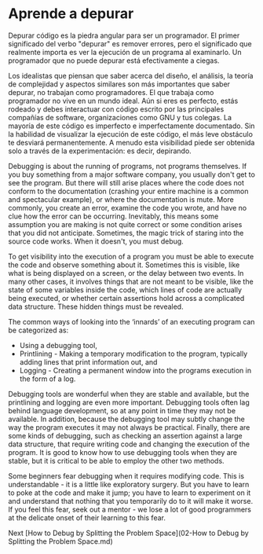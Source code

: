 # Aprende a depurar

Depurar código es la piedra angular para ser un programador. El primer significado del verbo "depurar" es remover errores, pero el significado que realmente importa es ver la ejecución de un programa al examinarlo. Un programador que no puede depurar está efectivamente a ciegas.

Los idealistas que piensan que saber acerca del diseño, el análisis, la teoría de complejidad y aspectos similares son más importantes que saber depurar, no trabajan como programadores. El que trabaja como programador no vive en un mundo ideal. Aún si eres es perfecto, estás rodeado y debes interactuar con código escrito por las principales compañías de software, organizaciones como GNU y tus colegas. La mayoría de este código es imperfecto e imperfectamente documentado. Sin la habilidad de visualizar la ejecución de este código, el más leve obstáculo te desviará permanentemente. A menudo esta visibilidad piede ser obtenida solo a través de la experimentación: es decir, depirando.

Debugging is about the running of programs, not programs themselves. If you buy something from a major software company, you usually don't get to see the program. But there will still arise places where the code does not conform to the documentation (crashing your entire machine is a common and spectacular example), or where the documentation is mute. More commonly, you create an error, examine the code you wrote, and have no clue how the error can be occurring. Inevitably, this means some assumption you are making is not quite correct or some condition arises that you did not anticipate. Sometimes, the magic trick of staring into the source code works. When it doesn't, you must debug.

To get visibility into the execution of a program you must be able to execute the code and observe something about it. Sometimes this is visible, like what is being displayed on a screen, or the delay between two events. In many other cases, it involves things that are not meant to be visible, like the state of some variables inside the code, which lines of code are actually being executed, or whether certain assertions hold across a complicated data structure. These hidden things must be revealed.

The common ways of looking into the ‘innards’ of an executing program can be categorized as:

- Using a debugging tool,
- Printlining - Making a temporary modification to the program, typically adding lines that print information out, and
- Logging - Creating a permanent window into the programs execution in the form of a log.

Debugging tools are wonderful when they are stable and available, but the printlining and logging are even more important. Debugging tools often lag behind language development, so at any point in time they may not be available. In addition, because the debugging tool may subtly change the way the program executes it may not always be practical. Finally, there are some kinds of debugging, such as checking an assertion against a large data structure, that require writing code and changing the execution of the program. It is good to know how to use debugging tools when they are stable, but it is critical to be able to employ the other two methods.

Some beginners fear debugging when it requires modifying code. This is understandable - it is a little like exploratory surgery. But you have to learn to poke at the code and make it jump; you have to learn to experiment on it and understand that nothing that you temporarily do to it will make it worse. If you feel this fear, seek out a mentor - we lose a lot of good programmers at the delicate onset of their learning to this fear.

Next [How to Debug by Splitting the Problem Space](02-How to Debug by Splitting the Problem Space.md)
